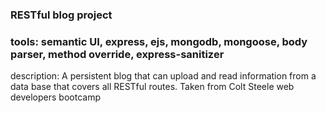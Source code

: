 ### RESTful blog project
### tools: semantic UI, express, ejs, mongodb, mongoose, body parser, method override, express-sanitizer

description: A persistent blog that can upload and read information from a data base that covers all RESTful routes. Taken from Colt Steele web developers bootcamp
